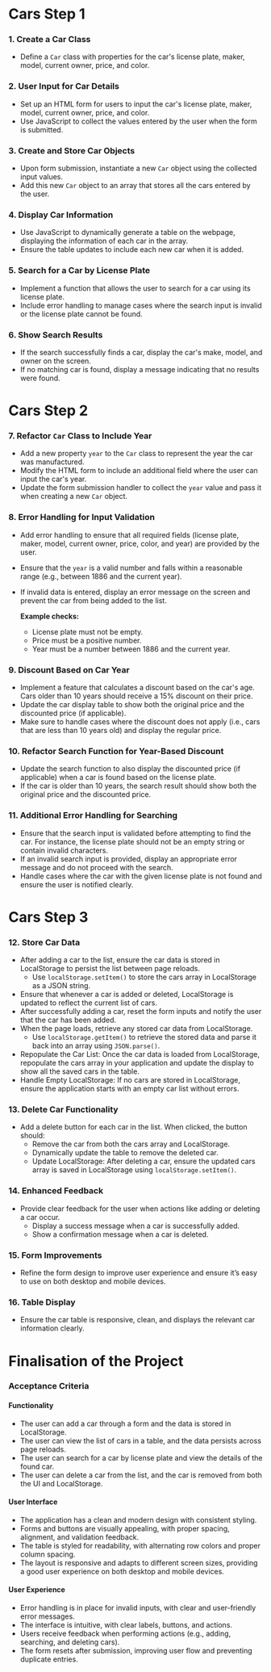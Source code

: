# Cars Step 1

### 1. **Create a Car Class**
   - Define a `Car` class with properties for the car's license plate, maker, model, current owner, price, and color.

### 2. **User Input for Car Details**
   - Set up an HTML form for users to input the car's license plate, maker, model, current owner, price, and color.
   - Use JavaScript to collect the values entered by the user when the form is submitted.

### 3. **Create and Store Car Objects**
   - Upon form submission, instantiate a new `Car` object using the collected input values.
   - Add this new `Car` object to an array that stores all the cars entered by the user.

### 4. **Display Car Information**
   - Use JavaScript to dynamically generate a table on the webpage, displaying the information of each car in the array.
   - Ensure the table updates to include each new car when it is added.

### 5. **Search for a Car by License Plate**
   - Implement a function that allows the user to search for a car using its license plate.
   - Include error handling to manage cases where the search input is invalid or the license plate cannot be found.

### 6. **Show Search Results**
   - If the search successfully finds a car, display the car's make, model, and owner on the screen.
   - If no matching car is found, display a message indicating that no results were found.

# Cars Step 2

### 7. **Refactor `Car` Class to Include Year**
   - Add a new property `year` to the `Car` class to represent the year the car was manufactured.
   - Modify the HTML form to include an additional field where the user can input the car's year.
   - Update the form submission handler to collect the `year` value and pass it when creating a new `Car` object.

### 8. **Error Handling for Input Validation**
   - Add error handling to ensure that all required fields (license plate, maker, model, current owner, price, color, and year) are provided by the user.
   - Ensure that the `year` is a valid number and falls within a reasonable range (e.g., between 1886 and the current year).
   - If invalid data is entered, display an error message on the screen and prevent the car from being added to the list.

     **Example checks:**
     - License plate must not be empty.
     - Price must be a positive number.
     - Year must be a number between 1886 and the current year.

### 9. **Discount Based on Car Year**
   - Implement a feature that calculates a discount based on the car's age. Cars older than 10 years should receive a 15% discount on their price.
   - Update the car display table to show both the original price and the discounted price (if applicable).
   - Make sure to handle cases where the discount does not apply (i.e., cars that are less than 10 years old) and display the regular price.

### 10. **Refactor Search Function for Year-Based Discount**
   - Update the search function to also display the discounted price (if applicable) when a car is found based on the license plate.
   - If the car is older than 10 years, the search result should show both the original price and the discounted price.

### 11. **Additional Error Handling for Searching**
   - Ensure that the search input is validated before attempting to find the car. For instance, the license plate should not be an empty string or contain invalid characters.
   - If an invalid search input is provided, display an appropriate error message and do not proceed with the search.
   - Handle cases where the car with the given license plate is not found and ensure the user is notified clearly.

# Cars Step 3

### 12. **Store Car Data**
   - After adding a car to the list, ensure the car data is stored in LocalStorage to persist the list between page reloads.
     - Use `localStorage.setItem()` to store the cars array in LocalStorage as a JSON string.
   - Ensure that whenever a car is added or deleted, LocalStorage is updated to reflect the current list of cars.
   - After successfully adding a car, reset the form inputs and notify the user that the car has been added.
   - When the page loads, retrieve any stored car data from LocalStorage.
     - Use `localStorage.getItem()` to retrieve the stored data and parse it back into an array using `JSON.parse()`.
   - Repopulate the Car List: Once the car data is loaded from LocalStorage, repopulate the cars array in your application and update the display to show all the saved cars in the table.
   - Handle Empty LocalStorage: If no cars are stored in LocalStorage, ensure the application starts with an empty car list without errors.

### 13. **Delete Car Functionality**
   - Add a delete button for each car in the list. When clicked, the button should:
     - Remove the car from both the cars array and LocalStorage.
     - Dynamically update the table to remove the deleted car.
     - Update LocalStorage: After deleting a car, ensure the updated cars array is saved in LocalStorage using `localStorage.setItem()`.

### 14. **Enhanced Feedback**
   - Provide clear feedback for the user when actions like adding or deleting a car occur.
     - Display a success message when a car is successfully added.
     - Show a confirmation message when a car is deleted.

### 15. **Form Improvements**
   - Refine the form design to improve user experience and ensure it’s easy to use on both desktop and mobile devices.

### 16. **Table Display**
   - Ensure the car table is responsive, clean, and displays the relevant car information clearly.

# Finalisation of the Project

### Acceptance Criteria

#### Functionality
   - The user can add a car through a form and the data is stored in LocalStorage.
   - The user can view the list of cars in a table, and the data persists across page reloads.
   - The user can search for a car by license plate and view the details of the found car.
   - The user can delete a car from the list, and the car is removed from both the UI and LocalStorage.

#### User Interface
   - The application has a clean and modern design with consistent styling.
   - Forms and buttons are visually appealing, with proper spacing, alignment, and validation feedback.
   - The table is styled for readability, with alternating row colors and proper column spacing.
   - The layout is responsive and adapts to different screen sizes, providing a good user experience on both desktop and mobile devices.

#### User Experience
   - Error handling is in place for invalid inputs, with clear and user-friendly error messages.
   - The interface is intuitive, with clear labels, buttons, and actions.
   - Users receive feedback when performing actions (e.g., adding, searching, and deleting cars).
   - The form resets after submission, improving user flow and preventing duplicate entries.
